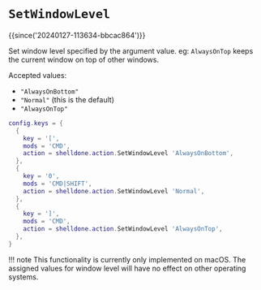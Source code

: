 # `SetWindowLevel`

{{since('20240127-113634-bbcac864')}}

Set window level specified by the argument value. eg: `AlwaysOnTop` keeps the current window on top of other windows.

Accepted values: 

 * `"AlwaysOnBottom"`
 * `"Normal"` (this is the default)
 * `"AlwaysOnTop"`

```lua
config.keys = {
  {
    key = '[',
    mods = 'CMD',
    action = shelldone.action.SetWindowLevel 'AlwaysOnBottom',
  },
  {
    key = '0',
    mods = 'CMD|SHIFT',
    action = shelldone.action.SetWindowLevel 'Normal',
  },
  {
    key = ']',
    mods = 'CMD',
    action = shelldone.action.SetWindowLevel 'AlwaysOnTop',
  },
}
```

!!! note 
    This functionality is currently only implemented on macOS. 
    The assigned values for window level will have no effect on other operating systems.
